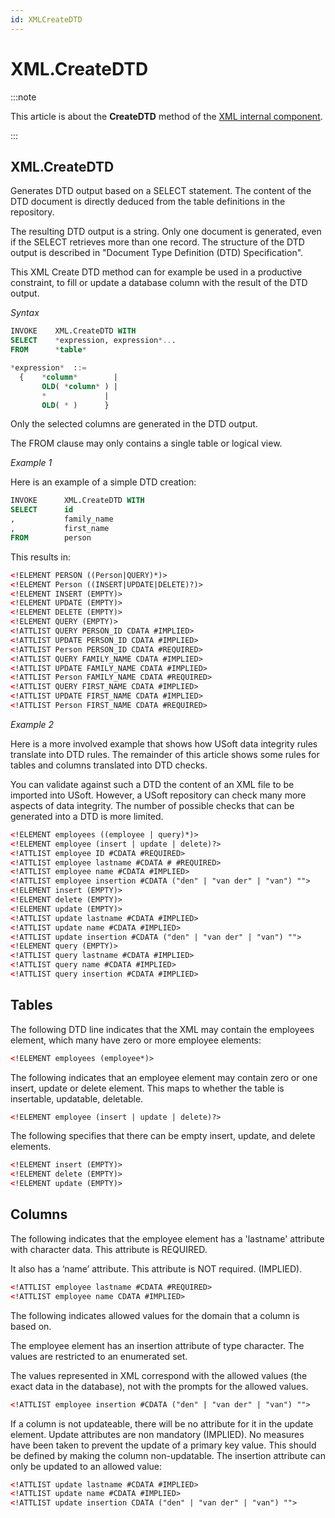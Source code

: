 ```yaml
---
id: XMLCreateDTD
---
```


# XML.CreateDTD




:::note

This article is about the **CreateDTD** method of the [XML internal component](/Extensions/XML_internal_component).

:::

## **XML.CreateDTD**

Generates DTD output based on a SELECT statement. The content of the DTD document is directly deduced from the table definitions in the repository.

The resulting DTD output is a string. Only one document is generated, even if the SELECT retrieves more than one record. The structure of the DTD output is described in "Document Type Definition (DTD) Specification".

This XML Create DTD method can for example be used in a productive constraint, to fill or update a database column with the result of the DTD output.

*Syntax*

```sql
INVOKE    XML.CreateDTD WITH
SELECT    *expression, expression*...
FROM      *table*

*expression*  ::=  
  {    *column*        |
       OLD( *column* ) |
       *             |
       OLD( * )      }
```

Only the selected columns are generated in the DTD output.

The FROM clause may only contains a single table or logical view.

*Example 1*

Here is an example of a simple DTD creation:

```sql
INVOKE      XML.CreateDTD WITH
SELECT      id
,           family_name
,           first_name
FROM        person
```

This results in:

```xml
<!ELEMENT PERSON ((Person|QUERY)*)>
<!ELEMENT Person ((INSERT|UPDATE|DELETE)?)>
<!ELEMENT INSERT (EMPTY)>
<!ELEMENT UPDATE (EMPTY)>
<!ELEMENT DELETE (EMPTY)>
<!ELEMENT QUERY (EMPTY)>
<!ATTLIST QUERY PERSON_ID CDATA #IMPLIED>
<!ATTLIST UPDATE PERSON_ID CDATA #IMPLIED>
<!ATTLIST Person PERSON_ID CDATA #REQUIRED>
<!ATTLIST QUERY FAMILY_NAME CDATA #IMPLIED>
<!ATTLIST UPDATE FAMILY_NAME CDATA #IMPLIED>
<!ATTLIST Person FAMILY_NAME CDATA #REQUIRED>
<!ATTLIST QUERY FIRST_NAME CDATA #IMPLIED>
<!ATTLIST UPDATE FIRST_NAME CDATA #IMPLIED>
<!ATTLIST Person FIRST_NAME CDATA #REQUIRED>
```

*Example 2*

Here is a more involved example that shows how USoft data integrity rules translate into DTD rules. The remainder of this article shows some rules for tables and columns translated into DTD checks.

You can validate against such a DTD the content of an XML file to be imported into USoft. However, a USoft repository can check many more aspects of data integrity. The number of possible checks that can be generated into a DTD is more limited.

```xml
<!ELEMENT employees ((employee | query)*)>
<!ELEMENT employee (insert | update | delete)?>
<!ATTLIST employee ID #CDATA #REQUIRED>
<!ATTLIST employee lastname #CDATA # #REQUIRED>
<!ATTLIST employee name #CDATA #IMPLIED>
<!ATTLIST employee insertion #CDATA ("den" | "van der" | "van") "">
<!ELEMENT insert (EMPTY)>
<!ELEMENT delete (EMPTY)>
<!ELEMENT update (EMPTY)>
<!ATTLIST update lastname #CDATA #IMPLIED>
<!ATTLIST update name #CDATA #IMPLIED>
<!ATTLIST update insertion #CDATA ("den" | "van der" | "van") "">
<!ELEMENT query (EMPTY)>
<!ATTLIST query lastname #CDATA #IMPLIED>
<!ATTLIST query name #CDATA #IMPLIED>
<!ATTLIST query insertion #CDATA #IMPLIED>
```

## Tables

The following DTD line indicates that the XML may contain the employees element, which many have zero or more employee elements:

```xml
<!ELEMENT employees (employee*)>
```

The following indicates that an employee element may contain zero or one insert, update or delete element. This maps to whether the table is insertable, updatable, deletable.

```xml
<!ELEMENT employee (insert | update | delete)?>
```

The following specifies that there can be empty insert, update, and delete elements.

```xml
<!ELEMENT insert (EMPTY)>
<!ELEMENT delete (EMPTY)>
<!ELEMENT update (EMPTY)>
```

## Columns

The following indicates that the employee element has a 'lastname' attribute with character data. This attribute is REQUIRED.

It also has a ‘name’ attribute. This attribute is NOT required. (IMPLIED).

```xml
<!ATTLIST employee lastname #CDATA #REQUIRED>
<!ATTLIST employee name CDATA #IMPLIED>
```

The following indicates allowed values for the domain that a column is based on.

The employee element has an insertion attribute of type character. The values are restricted to an enumerated set.

The values represented in XML correspond with the allowed values (the exact data in the database), not with the prompts for the allowed values.

```xml
<!ATTLIST employee insertion #CDATA ("den" | "van der" | "van") "">
```

If a column is not updateable, there will be no attribute for it in the update element. Update attributes are non mandatory (IMPLIED). No measures have been taken to prevent the update of a primary key value. This should be defined by making the column non-updatable. The insertion attribute can only be updated to an allowed value:

```xml
<!ATTLIST update lastname #CDATA #IMPLIED>
<!ATTLIST update name #CDATA #IMPLIED>
<!ATTLIST update insertion CDATA ("den" | "van der" | "van") "">
```

 